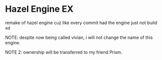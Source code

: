 # Hazel Engine EX

remake of hazel engine cuz like every commit had the engine just not build xd

NOTE: despite now being called vivian, i will not change the name of this engine.

NOTE 2: ownership will be transferred to my friend Prism.